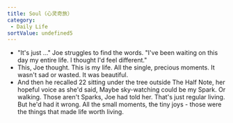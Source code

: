 ```yaml
---
title: Soul（心灵奇旅）
category:
 - Daily Life
sortValue: undefined5
---
```


- "It's just ..." Joe struggles to find the words. "I've been waiting on this day my entire life. I thought I'd feel different."
- This, Joe thought. This is my life. All the single, precious moments. It wasn't sad or wasted. It was beautiful.
- And then he recalled 22 sitting under the tree outside The Half Note, her hopeful voice as she'd said, Maybe sky-watching could be my Spark. Or walking.
  Those aren't Sparks, Joe had told her. That's just regular living.
  But he'd had it wrong. All the small moments, the tiny joys - those were the things that made life worth living.
